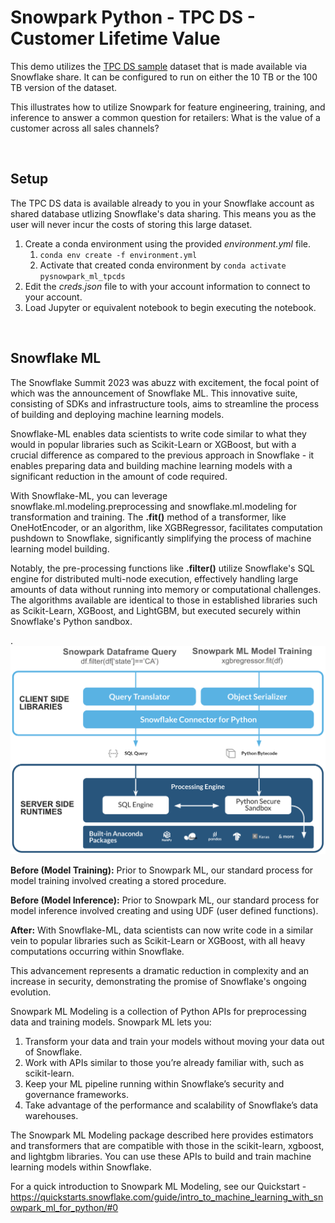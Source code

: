 # Snowpark Python - TPC DS  - Customer Lifetime Value

This demo utilizes the [TPC DS sample](https://docs.snowflake.com/en/user-guide/sample-data-tpcds.html) dataset that is made available via  Snowflake share. It can be configured to run on either the 10 TB or the 100 TB version of the dataset.

This illustrates how to utilize Snowpark for feature engineering, training, and inference to answer a common question for retailers: What is the value of a customer across all sales channels?

&nbsp;  
## Setup

The TPC DS data is available already to you in your Snowflake account as shared database utlizing Snowflake's data sharing. This means you as the user will never incur the costs of storing this large dataset.

 1. Create a conda environment using the provided *environment.yml* file.
    1. `conda env create -f environment.yml `
    2. Activate that created conda environment by `conda activate pysnowpark_ml_tpcds`
 2. Edit the *creds.json* file to with your account information to connect to your account.
 3. Load Jupyter or equivalent notebook to begin executing the notebook.

&nbsp;  
## Snowflake ML

The Snowflake Summit 2023 was abuzz with excitement, the focal point of which was the announcement of Snowflake ML. This innovative suite, consisting of SDKs and infrastructure tools, aims to streamline the process of building and deploying machine learning models.

Snowflake-ML enables data scientists to write code similar to what they would in popular libraries such as Scikit-Learn or XGBoost, but with a crucial difference as compared to the previous approach in Snowflake - it enables preparing data and building machine learning models with a significant reduction in the amount of code required.

With Snowflake-ML, you can leverage snowflake.ml.modeling.preprocessing and snowflake.ml.modeling for transformation and training. The **.fit()** method of a transformer, like OneHotEncoder, or an algorithm, like XGBRegressor, facilitates computation pushdown to Snowflake, significantly simplifying the process of machine learning model building.

Notably, the pre-processing functions like **.filter()** utilize Snowflake's SQL engine for distributed multi-node execution, effectively handling large amounts of data without running into memory or computational challenges. The algorithms available are identical to those in established libraries such as Scikit-Learn, XGBoost, and LightGBM, but executed securely within Snowflake's Python sandbox.  


.
![Snowflake ML Concept](./snowflakeml.png) 
  


**Before (Model Training):** Prior to Snowpark ML, our standard process for model training involved creating a stored procedure.

**Before (Model Inference):** Prior to Snowpark ML, our standard process for model inference involved creating and using UDF (user defined functions).

**After:** With Snowflake-ML, data scientists can now write code in a similar vein to popular libraries such as Scikit-Learn or XGBoost, with all heavy computations occurring within Snowflake.

This advancement represents a dramatic reduction in complexity and an increase in security, demonstrating the promise of Snowflake's ongoing evolution.

Snowpark ML Modeling is a collection of Python APIs for preprocessing data and training models. Snowpark ML lets you:
1. Transform your data and train your models without moving your data out of Snowflake.
2. Work with APIs similar to those you’re already familiar with, such as scikit-learn.
3. Keep your ML pipeline running within Snowflake’s security and governance frameworks.
4. Take advantage of the performance and scalability of Snowflake’s data warehouses.

The Snowpark ML Modeling package described here provides estimators and transformers that are compatible with those in the scikit-learn, xgboost, and lightgbm libraries. You can use these APIs to build and train machine learning models within Snowflake.

For a quick introduction to Snowpark ML Modeling, see our Quickstart -
https://quickstarts.snowflake.com/guide/intro_to_machine_learning_with_snowpark_ml_for_python/#0  

&nbsp; 